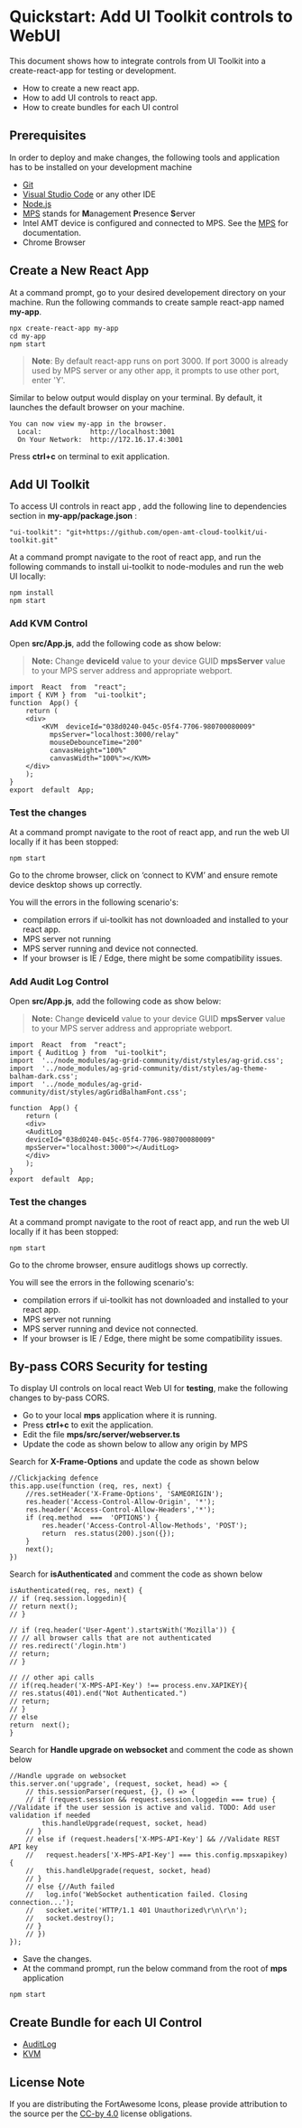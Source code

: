 # Quickstart: Add UI Toolkit controls to WebUI

This  document shows how to integrate controls from UI Toolkit into a create-react-app for testing or development. 
-   How to create a new react app.
-   How to add UI controls to react app.
-   How to create bundles for each UI control

## Prerequisites

In order to deploy and make changes, the following tools and application has to be installed on your development machine
-   [Git](https://git-scm.com/)
-   [Visual Studio Code](https://code.visualstudio.com/) or any other IDE 
-   [Node.js](https://nodejs.org/)
-   [MPS](https://github.com/open-amt-cloud-toolkit/MPS) stands for **M**anagement **P**resence **S**erver
-	Intel AMT device is configured and connected to MPS. See the [MPS](https://github.com/open-amt-cloud-toolkit/MPS) for documentation.
-   Chrome Browser

## Create a New React App
At a command prompt, go to your desired developement directory on your machine.
Run the following commands to create sample react-app named **my-app**.

```
npx create-react-app my-app
cd my-app
npm start
```
>**Note**: By default react-app runs on port 3000. If port 3000 is already used by MPS server or any other app, it prompts to use other port, enter 'Y'.

Similar to below output would display on your terminal. By default, it launches the default browser on your machine.
```
You can now view my-app in the browser.
  Local:            http://localhost:3001
  On Your Network:  http://172.16.17.4:3001
```

Press **ctrl+c** on terminal to exit application.

## Add UI Toolkit 
To access UI controls in react app , add the following line to dependencies section in **my-app/package.json** :

```
"ui-toolkit": "git+https://github.com/open-amt-cloud-toolkit/ui-toolkit.git"
```
At a command prompt navigate to the root of react app, and run the following commands to install ui-toolkit to node-modules and run the web UI locally:

```
npm install
npm start
```
### Add KVM Control 

Open **src/App.js**, add the following code as show below:

> **Note:** Change **deviceId** value to your device GUID **mpsServer** value to your MPS server address and appropriate webport.

```
import  React  from  "react";
import { KVM } from  "ui-toolkit";
function  App() {
	return (
	<div>
	    <KVM  deviceId="038d0240-045c-05f4-7706-980700080009"
          mpsServer="localhost:3000/relay"
          mouseDebounceTime="200"
          canvasHeight="100%"
          canvasWidth="100%"></KVM>
	</div>
	);
}
export  default  App;
```
### Test the changes
At a command prompt navigate to the root of react app, and run the web UI locally if it has been stopped:

```
npm start
```
Go to the chrome browser, click on ‘connect to KVM’ and ensure remote device desktop shows up correctly.

You will the errors in the following scenario's: 
 - compilation errors if  ui-toolkit has not downloaded and installed to your react app.
 - MPS server not running
 - MPS server running and device not connected.
 - If your browser is IE / Edge, there might be some compatibility issues.

### Add  Audit Log Control 

Open **src/App.js**, add the following code as show below:

> **Note:** Change **deviceId** value to your device GUID **mpsServer** value to your MPS server address and appropriate webport.

```
import  React  from  "react";
import { AuditLog } from  "ui-toolkit";
import  '../node_modules/ag-grid-community/dist/styles/ag-grid.css';
import  '../node_modules/ag-grid-community/dist/styles/ag-theme-balham-dark.css';
import  '../node_modules/ag-grid-community/dist/styles/agGridBalhamFont.css';

function  App() {
	return (
	<div>
	<AuditLog
	deviceId="038d0240-045c-05f4-7706-980700080009"
	mpsServer="localhost:3000"></AuditLog>
	</div>
	);
}
export  default  App;
```
### Test the changes
At a command prompt navigate to the root of react app, and run the web UI locally if it has been stopped:
```
npm start
```
Go to the chrome browser, ensure auditlogs shows up correctly.

You will see the errors in the following scenario's: 
 - compilation errors if  ui-toolkit has not downloaded and installed to your react app.
 - MPS server not running
 - MPS server running and device not connected.
 - If your browser is IE / Edge, there might be some compatibility issues.

## By-pass CORS Security for testing

To display UI controls on local react Web UI for **testing**, make the following changes to by-pass CORS.

- Go to your local **mps** application where it is running.
- Press **ctrl+c** to exit the application. 
- Edit the file **mps/src/server/webserver.ts** 
- Update the code as shown below to allow any origin by MPS 

Search for **X-Frame-Options** and update the code as shown below
```
//Clickjacking defence
this.app.use(function (req, res, next) {
	//res.setHeader('X-Frame-Options', 'SAMEORIGIN');
	res.header('Access-Control-Allow-Origin', '*');
	res.header('Access-Control-Allow-Headers','*');
	if (req.method  ===  'OPTIONS') {
		res.header('Access-Control-Allow-Methods', 'POST');
		return  res.status(200).json({});
	}	
	next();
})
```
Search for **isAuthenticated** and comment the code as shown below
```
isAuthenticated(req, res, next) {
// if (req.session.loggedin){
// return next();
// }

// if (req.header('User-Agent').startsWith('Mozilla')) {
// // all browser calls that are not authenticated
// res.redirect('/login.htm')
// return;
// }

// // other api calls
// if(req.header('X-MPS-API-Key') !== process.env.XAPIKEY){
// res.status(401).end("Not Authenticated.")
// return;
// }
// else
return  next();
}
```
Search for **Handle upgrade on websocket** and comment the code as shown below

```
//Handle upgrade on websocket
this.server.on('upgrade', (request, socket, head) => {
    // this.sessionParser(request, {}, () => {
    // if (request.session && request.session.loggedin === true) { //Validate if the user session is active and valid. TODO: Add user validation if needed
        this.handleUpgrade(request, socket, head)
    // }
    // else if (request.headers['X-MPS-API-Key'] && //Validate REST API key
    //   request.headers['X-MPS-API-Key'] === this.config.mpsxapikey) {
    //   this.handleUpgrade(request, socket, head)
    // }
    // else {//Auth failed
    //   log.info('WebSocket authentication failed. Closing connection...');
    //   socket.write('HTTP/1.1 401 Unauthorized\r\n\r\n');
    //   socket.destroy();
    // }
    // })
});
```
- Save the changes.
- At the command prompt, run the below command from the root of **mps** application 
```
npm start
```
## Create Bundle for each UI Control

 - [AuditLog](docs/auditLog.md)
 - [KVM](docs/kvm.md)

## License Note

If you are distributing the FortAwesome Icons, please provide attribution to the source per the [CC-by 4.0](https://creativecommons.org/licenses/by/4.0/deed.ast) license obligations.  
